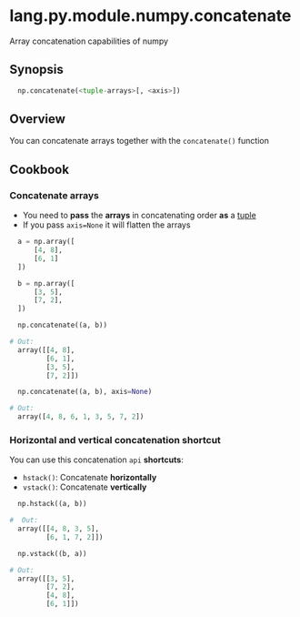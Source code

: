 # lang.py.module.numpy.concatenate

Array concatenation capabilities of numpy

## Synopsis

```py
  np.concatenate(<tuple-arrays>[, <axis>])
```

## Overview

You can concatenate arrays together with the `concatenate()` function

## Cookbook

### Concatenate arrays

- You need to **pass** the **arrays** in concatenating order **as** a [tuple](./hsr4.md)
- If you pass `axis=None` it will flatten the arrays

```py
  a = np.array([
      [4, 8],
      [6, 1]
  ])

  b = np.array([
      [3, 5],
      [7, 2],
  ])

  np.concatenate((a, b))

# Out:
  array([[4, 8],
         [6, 1],
         [3, 5],
         [7, 2]])

  np.concatenate((a, b), axis=None)

# Out:
  array([4, 8, 6, 1, 3, 5, 7, 2])
```

### Horizontal and vertical concatenation shortcut

You can use this concatenation `api` **shortcuts**:

- `hstack()`: Concatenate **horizontally**
- `vstack()`: Concatenate **vertically**

```py
  np.hstack((a, b))

#  Out:
  array([[4, 8, 3, 5],
         [6, 1, 7, 2]])

  np.vstack((b, a))

# Out:
  array([[3, 5],
         [7, 2],
         [4, 8],
         [6, 1]])
```
